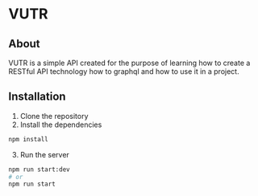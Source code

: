 # VUTR

## About
VUTR is a simple API created for the purpose of learning how to create a RESTful API technology how to graphql and how to use it in a project.

## Installation
1. Clone the repository
2. Install the dependencies
```bash
npm install
```
3. Run the server
```bash
npm run start:dev
# or
npm run start
```
